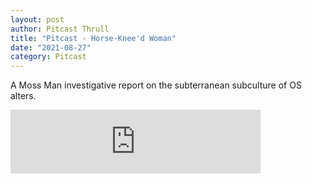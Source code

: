 ```yaml
---
layout: post
author: Pitcast Thrull
title: "Pitcast - Horse-Knee'd Woman"
date: "2021-08-27"
category: Pitcast
---
```


A Moss Man investigative report on the subterranean subculture of OS alters.

<iframe src="https://anchor.fm/pitcast/embed/episodes/Horse-Kneed-Woman-e16ijff" height="102px" width="400px" frameborder="0" scrolling="no"></iframe>
